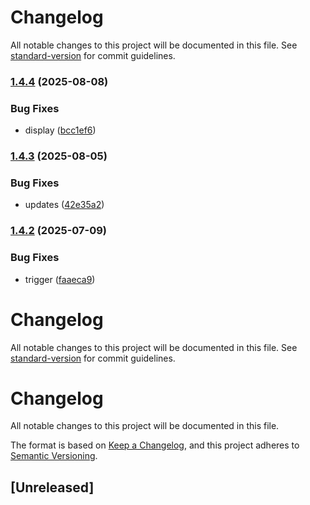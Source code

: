 # Changelog

All notable changes to this project will be documented in this file. See [standard-version](https://github.com/conventional-changelog/standard-version) for commit guidelines.

### [1.4.4](https://github.com/davidbrooksio/cwf-lite/compare/v1.4.3...v1.4.4) (2025-08-08)


### Bug Fixes

* display ([bcc1ef6](https://github.com/davidbrooksio/cwf-lite/commit/bcc1ef609c9fdd364fe4c153eca72270a0e871c3))

### [1.4.3](https://github.com/davidbrooksio/cwf-lite/compare/v1.4.2...v1.4.3) (2025-08-05)


### Bug Fixes

* updates ([42e35a2](https://github.com/davidbrooksio/cwf-lite/commit/42e35a233698fa18953ec8dc0984138c30c5a9bc))

### [1.4.2](https://github.com/davidbrooksio/cwf-lite/compare/v1.4.1...v1.4.2) (2025-07-09)


### Bug Fixes

* trigger ([faaeca9](https://github.com/davidbrooksio/cwf-lite/commit/faaeca99536e087f35ff68ba14ba7e538e4b2a39))

# Changelog

All notable changes to this project will be documented in this file. See [standard-version](https://github.com/conventional-changelog/standard-version) for commit guidelines.

# Changelog

All notable changes to this project will be documented in this file.

The format is based on [Keep a Changelog](https://keepachangelog.com/en/1.0.0/),
and this project adheres to [Semantic Versioning](https://semver.org/spec/v2.0.0.html).

## [Unreleased]
